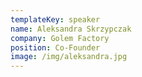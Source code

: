 ```yaml
---
templateKey: speaker
name: Aleksandra Skrzypczak
company: Golem Factory
position: Co-Founder
image: /img/aleksandra.jpg
---
```


